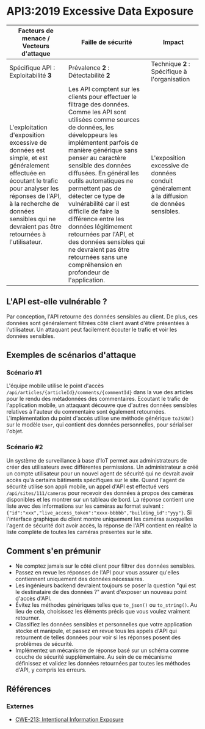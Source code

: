 API3:2019 Excessive Data Exposure
=================================

| Facteurs de menace / Vecteurs d'attaque | Faille de sécurité | Impact |
| - | - | - |
| Spécifique API : Exploitabilité **3** | Prévalence **2** : Détectabilité **2** | Technique **2** : Spécifique à l'organisation |
| L'exploitation d'exposition excessive de données est simple, et est généralement effectuée en écoutant le trafic pour analyser les réponses de l'API, à la recherche de données sensibles qui ne devraient pas être retournées à l'utilisateur. | Les API comptent sur les clients pour effectuer le filtrage des données. Comme les API sont utilisées comme sources de données, les développeurs les implémentent parfois de manière générique sans penser au caractère sensible des données diffusées. En général les outils automatiques ne permettent pas de détecter ce type de vulnérabilité car il est difficile de faire la différence entre les données légitimement retournées par l'API, et des données sensibles qui ne devraient pas être retournées sans une compréhension en profondeur de l'application. | L'exposition excessive de données conduit généralement à la diffusion de données sensibles. |

## L'API est-elle vulnérable ?

Par conception, l'API retourne des données sensibles au client. De plus, ces données sont généralement filtrées côté client avant d'être présentées à l'utilisateur. Un attaquant peut facilement écouter le trafic et voir les données sensibles.

## Exemples de scénarios d'attaque

### Scénario #1

L'équipe mobile utilise le point d'accès `/api/articles/{articleId}/comments/{commentId}`
dans la vue des articles pour le rendu des métadonnées des commentaires. Ecoutant le trafic de l'application mobile, un attaquant découvre que d'autres données sensibles relatives à l'auteur du commentaire sont également retournées. L'implémentation du point d'accès utilise une méthode générique `toJSON()` sur le modèle `User`, qui contient des données personnelles, pour sérialiser l'objet.

### Scénario #2

Un système de surveillance à base d'IoT permet aux administrateurs de créer des utilisateurs avec différentes permissions. Un administrateur a créé un compte utilisateur pour un nouvel agent de sécurité qui ne devrait avoir accès qu'à certains bâtiments spécifiques sur le site. Quand l'agent de sécurité utilise son appli mobile, un appel d'API est effectué vers `/api/sites/111/cameras` pour recevoir des données à propos des caméras disponibles et les montrer sur un tableau de bord. La réponse contient une liste avec des informations sur les caméras au format suivant : `{"id":"xxx","live_access_token":"xxxx-bbbbb","building_id":"yyy"}`.
Si l'interface graphique du client montre uniquement les caméras auxquelles l'agent de sécurité doit avoir accès, la réponse de l'API contient en réalité la liste complète de toutes les caméras présentes sur le site.

## Comment s'en prémunir

* Ne comptez jamais sur le côté client pour filtrer des données sensibles.
* Passez en revue les réponses de l'API pour vous assurer qu'elles contiennent
  uniquement des données nécessaires.
* Les ingénieurs backend devraient toujours se poser la question "qui est le
  destinataire de des données ?" avant d'exposer un nouveau point d'accès d'API.
* Évitez les méthodes génériques telles que `to_json()` ou `to_string()`.
  Au lieu de cela, choisissez les éléments précis que vous voulez vraiment retourner.
* Classifiez les données sensibles et personnelles que votre application stocke et
  manipule, et passez en revue tous les appels d'API qui retournent de telles
  données pour voir si les réponses posent des problèmes de sécurité.
* Implémentez un mécanisme de réponse basé sur un schéma comme couche de sécurité
  supplémentaire. Au sein de ce mécanisme définissez et validez les données retournées
  par toutes les méthodes d'API, y compris les erreurs.


## Références

### Externes

* [CWE-213: Intentional Information Exposure][1]

[1]: https://cwe.mitre.org/data/definitions/213.html
